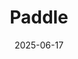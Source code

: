 ---  
layout: startup_page  
title: "Paddle"  
id: "paddle.com"  
permalink: "/paddlepaddle.com06172025/"  
website: "https://www.paddle.com"  
funding_round: "Series D"  
funding_amount: "$200M"  
investors: "FTV Capital, 83North, Notion Capital, Kindred Capital"  
about: "Paddle is a London-based fintech that provides payment services for software firms. The company offers checkout, payment, subscription management, invoicing, international taxes, and financial compliance services for software firms."  
markets: "Fintech, E-Commerce, Application Licensing, SDKs, Payments, Developer Tools, Software, In-app Purchases, Customer Service, Analytics, Checkout, SaaS, and Tax Compliance"  
hq: "London, England, United Kingdom"  
founded_year: "2012"  
linkedin: "https://www.linkedin.com/company/paddle"  
twitter: "https://twitter.com/paddlehq"  
instagram: ""  
facebook: "https://www.facebook.com/paddlehq"  
crunchbase: "https://www.crunchbase.com/organization/paddle"  
pitchbook: "https://pitchbook.com/profiles/company/494397-46"  

date_display: "17-Jun-2025"  
date: "2025-06-17"

# SEO Optimization  
meta_title: "Paddle - Series D Funding ($200M)"  
meta_description: "Paddle, Paddle is a London-based fintech that provides payment services for software firms. The company offers checkout, payment, subscription management, inv..."  
meta_keywords: "Paddle, Fintech, E-Commerce, Application Licensing, SDKs, Payments, Developer Tools, Software, In-app Purchases, Customer Service, Analytics, Checkout, SaaS, and Tax Compliance, Series D funding"  
canonical_url: "https://startup.projectstartups.com/paddlepaddle.com06172025/"  
---